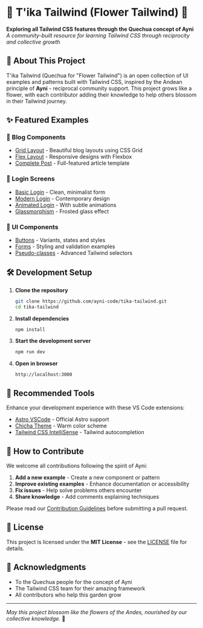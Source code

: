 # 🌸 T'ika Tailwind (Flower Tailwind) 🌱

**Exploring all Tailwind CSS features through the Quechua concept of Ayni**  
_A community-built resource for learning Tailwind CSS through reciprocity and collective growth_

## 🌿 About This Project

T'ika Tailwind (Quechua for "Flower Tailwind") is an open collection of UI examples and patterns built with Tailwind CSS, inspired by the Andean principle of **Ayni** - reciprocal community support. This project grows like a flower, with each contributor adding their knowledge to help others blossom in their Tailwind journey.

## ✨ Featured Examples

### 🌼 Blog Components

- [Grid Layout](/blog/grid-layout) - Beautiful blog layouts using CSS Grid
- [Flex Layout](/blog/flex-layout) - Responsive designs with Flexbox
- [Complete Post](/blog/post) - Full-featured article template

### 🔐 Login Screens

- [Basic Login](/login/basic) - Clean, minimalist form
- [Modern Login](/login/modern) - Contemporary design
- [Animated Login](/login/animated) - With subtle animations
- [Glassmorphism](/login/glassmorphism) - Frosted glass effect

### 🎨 UI Components

- [Buttons](/ui/buttons-example) - Variants, states and styles
- [Forms](/ui/form-styling) - Styling and validation examples
- [Pseudo-classes](/ui/pseudo-classes-demo) - Advanced Tailwind selectors

## 🛠️ Development Setup

1. **Clone the repository**

   ```bash
   git clone https://github.com/ayni-code/tika-tailwind.git
   cd tika-tailwind
   ```

2. **Install dependencies**

   ```bash
   npm install
   ```

3. **Start the development server**

   ```bash
   npm run dev
   ```

4. **Open in browser**
   ```
   http://localhost:3000
   ```

## 🌈 Recommended Tools

Enhance your development experience with these VS Code extensions:

- [Astro VSCode](https://marketplace.visualstudio.com/items/?itemName=astro-build.astro-vscode) - Official Astro support
- [Chicha Theme](https://marketplace.visualstudio.com/items/?itemName=benitoanagua.chicha-vscode-theme) - Warm color scheme
- [Tailwind CSS IntelliSense](https://marketplace.visualstudio.com/items/?itemName=bradlc.vscode-tailwindcss) - Tailwind autocompletion

## 🤝 How to Contribute

We welcome all contributions following the spirit of Ayni:

1. **Add a new example** - Create a new component or pattern
2. **Improve existing examples** - Enhance documentation or accessibility
3. **Fix issues** - Help solve problems others encounter
4. **Share knowledge** - Add comments explaining techniques

Please read our [Contribution Guidelines](CONTRIBUTING.md) before submitting a pull request.

## 📜 License

This project is licensed under the **MIT License** - see the [LICENSE](LICENSE) file for details.

## 🌸 Acknowledgments

- To the Quechua people for the concept of Ayni
- The Tailwind CSS team for their amazing framework
- All contributors who help this garden grow

---

_May this project blossom like the flowers of the Andes, nourished by our collective knowledge._ 🌱
